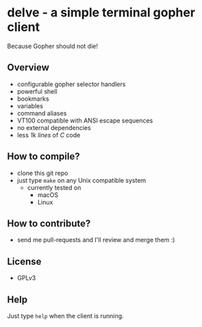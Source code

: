 # delve - a simple terminal gopher client
Because Gopher should not die!

## Overview
- configurable gopher selector handlers
- powerful shell
- bookmarks
- variables
- command aliases
- VT100 compatible with ANSI escape sequences
- no external dependencies
- less *1k lines* of *C* code

## How to compile?
- clone this git repo
- just type `make` on any Unix compatible system
	- currently tested on
		- macOS
		- Linux

## How to contribute?
- send me pull-requests and I'll review and merge them :)

## License
- GPLv3

## Help
Just type `help` when the client is running.
